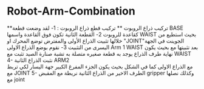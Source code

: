 # Robot-Arm-Combination
**تركيب ذراع الروبوت **
تركيب قطع ذراع الروبوت :
1- لقد وضعت قطعة BASE  كقاعدة للروبوت 
2- القطعة الثانية تكون فوق القاعدة واسمها WAIST
بحيث استطيع من خلالها تثبيت الذراع الأولى والمفترض توضع المحرك او 
"JOINT"الجوينت في الجهة اليسرى من التثبيت 
3- نقوم بوضع الذراع الاولى  Arm 1
  WAIST بعد تثبيتها مع 
بحيث يكون نهاية طرف الذراع يوجد به قطعة صغيره متصلة به تشبة صنارة الصيد تثبت مع WAIST
4- نثبت الذراع الثانية ARM2  
مع الذراع الاولى كما في الشكل بحيث يكون الجزء المفرغ الكبير جهة اليسار لكي تربط مع JOINT
5- الطرف الاخير من الذراع الثانية نريطة مع المقبض gripper
وكذلك نصلها مع joint
